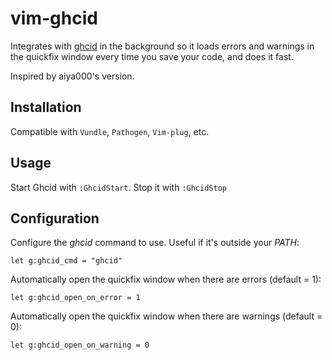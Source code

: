 # vim-ghcid

Integrates with [ghcid](https://github.com/ndmitchell/ghcid) in the background
so it loads errors and warnings in the quickfix window every time you save your
code, and does it fast.

Inspired by aiya000's version.

## Installation

Compatible with `Vundle`, `Pathogen`, `Vim-plug`, etc.


## Usage

Start Ghcid with `:GhcidStart`. Stop it with `:GhcidStop`


## Configuration

Configure the *ghcid* command to use. Useful if it's outside your *PATH*:

```vim
let g:ghcid_cmd = "ghcid"
```

Automatically open the quickfix window when there are errors (default = 1):

```vim
let g:ghcid_open_on_error = 1
```

Automatically open the quickfix window when there are warnings (default = 0):

```vim
let g:ghcid_open_on_warning = 0
```
